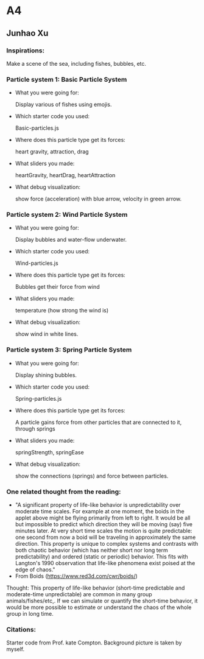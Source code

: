 # A4
## Junhao Xu

### Inspirations:

Make a scene of the sea, including fishes, bubbles, etc.

### Particle system 1: Basic Particle System

* What you were going for:

    Display various of fishes using emojis.
    
* Which starter code you used:

    Basic-particles.js

* Where does this particle type get its forces:

    heart gravity, attraction, drag

* What sliders you made:

    heartGravity, heartDrag, heartAttraction

* What debug visualization:

    show force (acceleration) with blue arrow, velocity in green arrow.
 
### Particle system 2: Wind Particle System

* What you were going for:

    Display bubbles and water-flow underwater.
    
* Which starter code you used:

    Wind-particles.js

* Where does this particle type get its forces:

    Bubbles get their force from wind

* What sliders you made:

    temperature (how strong the wind is)

* What debug visualization:

    show wind in white lines.
 

### Particle system 3: Spring Particle System

* What you were going for:

    Display shining bubbles.
    
* Which starter code you used:

    Spring-particles.js

* Where does this particle type get its forces:

    A particle gains force from other particles that are connected to it, through springs

* What sliders you made:

    springStrength, springEase

* What debug visualization:

    show the connections (springs) and force between particles.

### One related thought from the reading:
* "A significant property of life-like behavior is unpredictability over moderate time scales. For example at one moment, the boids in the applet above might be flying primarily from left to right. It would be all but impossible to predict which direction they will be moving (say) five minutes later. At very short time scales the motion is quite predictable: one second from now a boid will be traveling in approximately the same direction. This property is unique to complex systems and contrasts with both chaotic behavior (which has neither short nor long term predictability) and ordered (static or periodic) behavior. This fits with Langton's 1990 observation that life-like phenomena exist poised at the edge of chaos."
* From Boids (https://www.red3d.com/cwr/boids/)

Thought: This property of life-like behavior (short-time predictable and moderate-time unpredictable) are common in many group animals/fishes/etc,. If we can simulate or quantify the short-time behavior, it would be more possible to estimate or understand the chaos of the whole group in long time.

### Citations:
Starter code from Prof. kate Compton.
Background picture is taken by myself.
